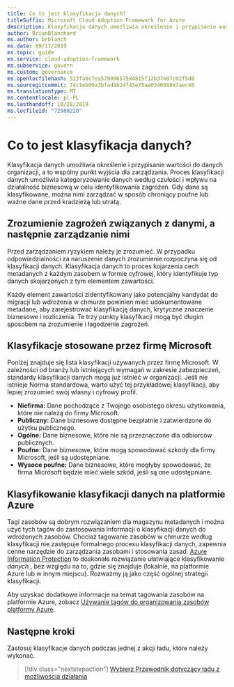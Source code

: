 ```yaml
---
title: Co to jest klasyfikacja danych?
titleSuffix: Microsoft Cloud Adoption Framework for Azure
description: Klasyfikacja danych umożliwia określenie i przypisanie wartości do danych organizacji, a to wspólny punkt wyjścia dla zarządzania.
author: BrianBlanchard
ms.author: brblanch
ms.date: 09/17/2019
ms.topic: guide
ms.service: cloud-adoption-framework
ms.subservice: govern
ms.custom: governance
ms.openlocfilehash: 513fa8c7ea57909657584815f12b37e07c02f5d0
ms.sourcegitcommit: 74c1eb00a3bfad1b24f43e75ae0340688e7aec48
ms.translationtype: MT
ms.contentlocale: pl-PL
ms.lasthandoff: 10/28/2019
ms.locfileid: "72980220"
---
```

<!-- markdownlint-disable MD026 -->

# <a name="what-is-data-classification"></a>Co to jest klasyfikacja danych?

Klasyfikacja danych umożliwia określenie i przypisanie wartości do danych organizacji, a to wspólny punkt wyjścia dla zarządzania. Proces klasyfikacji danych umożliwia kategoryzowanie danych według czułości i wpływu na działalność biznesową w celu identyfikowania zagrożeń. Gdy dane są klasyfikowane, można nimi zarządzać w sposób chroniący poufne lub ważne dane przed kradzieżą lub utratą.

## <a name="understand-data-risks-then-manage-them"></a>Zrozumienie zagrożeń związanych z danymi, a następnie zarządzanie nimi

Przed zarządzaniem ryzykiem należy je zrozumieć. W przypadku odpowiedzialności za naruszenie danych zrozumienie rozpoczyna się od klasyfikacji danych. Klasyfikacja danych to proces kojarzenia cech metadanych z każdym zasobem w formie cyfrowej, który identyfikuje typ danych skojarzonych z tym elementem zawartości.

Każdy element zawartości zidentyfikowany jako potencjalny kandydat do migracji lub wdrożenia w chmurze powinien mieć udokumentowane metadane, aby zarejestrować klasyfikację danych, krytyczne znaczenie biznesowe i rozliczenia. Te trzy punkty klasyfikacji mogą być długim sposobem na zrozumienie i łagodzenie zagrożeń.

## <a name="classifications-microsoft-uses"></a>Klasyfikacje stosowane przez firmę Microsoft

Poniżej znajduje się lista klasyfikacji używanych przez firmę Microsoft. W zależności od branży lub istniejących wymagań w zakresie zabezpieczeń, standardy klasyfikacji danych mogą już istnieć w organizacji. Jeśli nie istnieje Norma standardowa, warto użyć tej przykładowej klasyfikacji, aby lepiej zrozumieć swój własny i cyfrowy profil.

- **Niefirma:** Dane pochodzące z Twojego osobistego okresu użytkowania, które nie należą do firmy Microsoft.
- **Publiczny:** Dane biznesowe dostępne bezpłatnie i zatwierdzone do użytku publicznego.
- **Ogólne:** Dane biznesowe, które nie są przeznaczone dla odbiorców publicznych.
- **Poufne:** Dane biznesowe, które mogą spowodować szkody dla firmy Microsoft, jeśli są udostępniane.
- **Wysoce poufne:** Dane biznesowe, które mogłyby spowodować, że firma Microsoft będzie mieć wiele szkód, jeśli są one udostępniane.

## <a name="tagging-data-classification-in-azure"></a>Klasyfikowanie klasyfikacji danych na platformie Azure

Tagi zasobów są dobrym rozwiązaniem dla magazynu metadanych i można użyć tych tagów do zastosowania informacji o klasyfikacji danych do wdrożonych zasobów. Chociaż tagowanie zasobów w chmurze według klasyfikacji nie zastępuje formalnego procesu klasyfikacji danych, zapewnia cenne narzędzie do zarządzania zasobami i stosowania zasad. [Azure Information Protection](https://docs.microsoft.com/azure/information-protection/what-is-information-protection) to doskonałe rozwiązanie ułatwiające klasyfikowanie _danych_ , bez względu na to, gdzie się znajduje (lokalnie, na platformie Azure lub w innym miejscu). Rozważmy ją jako część ogólnej strategii klasyfikacji.

Aby uzyskać dodatkowe informacje na temat tagowania zasobów na platformie Azure, zobacz [Używanie tagów do organizowania zasobów platformy Azure](https://docs.microsoft.com/azure/azure-resource-manager/resource-group-using-tags).

## <a name="next-steps"></a>Następne kroki

Zastosuj klasyfikacje danych podczas jednej z akcji ładu, które należy wykonać.

> [!div class="nextstepaction"]
> [Wybierz Przewodnik dotyczący ładu z możliwością działania](../guides/index.md)
